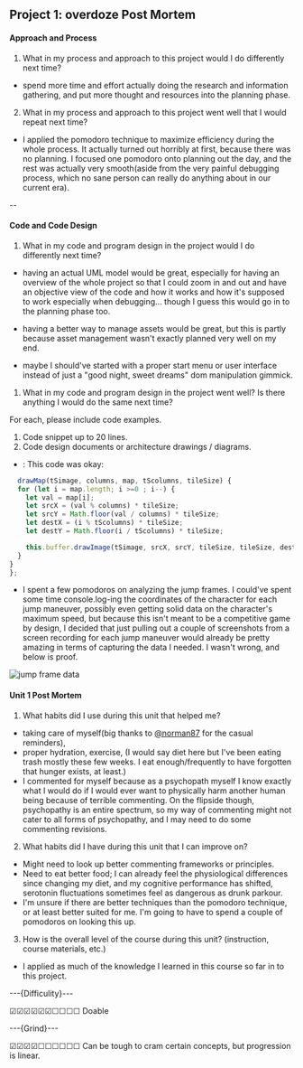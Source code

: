 ## Project 1: overdoze Post Mortem

#### Approach and Process

1. What in my process and approach to this project would I do differently next time?
  * spend more time and effort actually doing the research and information gathering, and put more thought and resources into the planning phase. 

2. What in my process and approach to this project went well that I would repeat next time?

  * I applied the pomodoro technique to maximize efficiency during the whole process. It actually turned out horribly at first, because there was no planning. I focused one pomodoro onto planning out the day, and the rest was actually very smooth(aside from the very painful debugging process, which no sane person can really do anything about in our current era).

--

#### Code and Code Design

1. What in my code and program design in the project would I do differently next time?
  * having an actual UML model would be great, especially for having an overview of the whole project so that I could zoom in and out and have an objective view of the code and how it works and how it's supposed to work especially when debugging... though I guess this would go in to the planning phase too.

  * having a better way to manage assets would be great, but this is partly because asset management wasn't exactly planned very well on my end.

  * maybe I should've started with a proper start menu or user interface instead of just a "good night, sweet dreams" dom manipulation gimmick.

1. What in my code and program design in the project went well? Is there anything I would do the same next time?

  For each, please include code examples.
  1. Code snippet up to 20 lines.
  2. Code design documents or architecture drawings / diagrams.

  * : This code was okay:
  ```javascript
    drawMap(tSimage, columns, map, tScolumns, tileSize) {
    for (let i = map.length; i >=0 ; i--) {
      let val = map[i];
      let srcX = (val % columns) * tileSize;
      let srcY = Math.floor(val / columns) * tileSize;
      let destX = (i % tScolumns) * tileSize;
      let destY = Math.floor(i / tScolumns) * tileSize;

      this.buffer.drawImage(tSimage, srcX, srcY, tileSize, tileSize, destX, destY, tileSize, tileSize)
    }
  }
};
```

* I spent a few pomodoros on analyzing the jump frames. I could've spent some time console.log-ing the coordinates of the character for each jump maneuver, possibly even getting solid data on the character's maximum speed, but because this isn't meant to be a competitive game by design, I decided that just pulling out a couple of screenshots from a screen recording for each jump maneuver would already be pretty amazing in terms of capturing the data I needed. I wasn't wrong, and below is proof. 
<!-- Also for any future legal proceedings, I wish to present this as my sole supporting document with regards to my request to type with a keyboard instead of writing. -->

![jump frame data](overdoze-jump_frame_data.png)

#### Unit 1 Post Mortem
1. What habits did I use during this unit that helped me? 
  * taking care of myself(big thanks to [@norman87](https://github.com/norman87) for the casual reminders),
  * proper hydration, exercise, (I would say diet here but I've been eating trash mostly these few weeks. I eat enough/frequently to have forgotten that hunger exists, at least.)
  * I commented for myself because as a psychopath myself I know exactly what I would do if I would ever want to physically harm another human being because of terrible commenting. On the flipside though, psychopathy is an entire spectrum, so my way of commenting might not cater to all forms of psychopathy, and I may need to do some commenting revisions.
2. What habits did I have during this unit that I can improve on?
  * Might need to look up better commenting frameworks or principles. 
  * Need to eat better food; I can already feel the physiological differences since changing my diet, and my cognitive performance has shifted, serotonin fluctuations sometimes feel as dangerous as drunk parkour. 
  * I'm unsure if there are better techniques than the pomodoro technique, or at least better suited for me. I'm going to have to spend a couple of pomodoros on looking this up.
3. How is the overall level of the course during this unit? (instruction, course materials, etc.)

  * I applied as much of the knowledge I learned in this course so far in to this project. 

  ---{Difficulity}---

  ☑☑☑☑☑☑☐☐☐☐ Doable

  ---{Grind}---

  ☑☑☑☑☐☐☐☐☐☐ Can be tough to cram certain concepts, but progression is linear.

